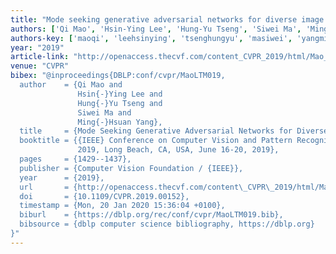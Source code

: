 ```yaml
---
title: "Mode seeking generative adversarial networks for diverse image synthesis"
authors: ['Qi Mao', 'Hsin-Ying Lee', 'Hung-Yu Tseng', 'Siwei Ma', 'Ming-Hsuan Yang 0001']
authors-key: ['maoqi', 'leehsinying', 'tsenghungyu', 'masiwei', 'yangminghsuan']
year: "2019"
article-link: "http://openaccess.thecvf.com/content_CVPR_2019/html/Mao_Mode_Seeking_Generative_Adversarial_Networks_for_Diverse_Image_Synthesis_CVPR_2019_paper.html"
venue: "CVPR"
bibex: "@inproceedings{DBLP:conf/cvpr/MaoLTM019,
  author    = {Qi Mao and
               Hsin{-}Ying Lee and
               Hung{-}Yu Tseng and
               Siwei Ma and
               Ming{-}Hsuan Yang},
  title     = {Mode Seeking Generative Adversarial Networks for Diverse Image Synthesis},
  booktitle = {{IEEE} Conference on Computer Vision and Pattern Recognition, {CVPR}
               2019, Long Beach, CA, USA, June 16-20, 2019},
  pages     = {1429--1437},
  publisher = {Computer Vision Foundation / {IEEE}},
  year      = {2019},
  url       = {http://openaccess.thecvf.com/content\_CVPR\_2019/html/Mao\_Mode\_Seeking\_Generative\_Adversarial\_Networks\_for\_Diverse\_Image\_Synthesis\_CVPR\_2019\_paper.html},
  doi       = {10.1109/CVPR.2019.00152},
  timestamp = {Mon, 20 Jan 2020 15:36:04 +0100},
  biburl    = {https://dblp.org/rec/conf/cvpr/MaoLTM019.bib},
  bibsource = {dblp computer science bibliography, https://dblp.org}
}"
---
```

